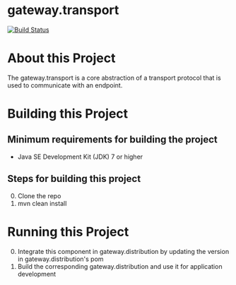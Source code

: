 # gateway.transport

[![Build Status][build-status-image]][build-status]

[build-status-image]: https://travis-ci.org/kaazing/gateway.transport.svg?branch=develop
[build-status]: https://travis-ci.org/kaazing/gateway.transport

# About this Project

The gateway.transport is a core abstraction of a transport protocol that is used to communicate with an endpoint. 

# Building this Project

## Minimum requirements for building the project
* Java SE Development Kit (JDK) 7 or higher

## Steps for building this project
0. Clone the repo
0. mvn clean install

# Running this Project

0. Integrate this component in gateway.distribution by updating the version in gateway.distribution's pom
0. Build the corresponding gateway.distribution and use it for application development
